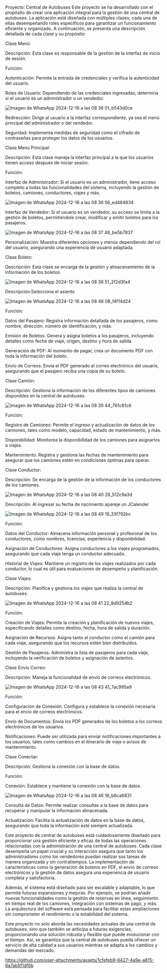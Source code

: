 Proyecto: Central de Autobuses
Este proyecto se ha desarrollado con el propósito de crear una aplicación integral para la gestión de una central de autobuses. La aplicación está diseñada con múltiples clases, cada una de ellas desempeñando roles específicos para garantizar un funcionamiento eficiente y organizado. A continuación, se presenta una descripción detallada de cada clase y su propósito:

Clase Menú:

Descripción: Esta clase es responsable de la gestión de la interfaz de inicio de sesión.

Función:

Autenticación: Permite la entrada de credenciales y verifica la autenticidad del usuario.

Roles de Usuario: Dependiendo de las credenciales ingresadas, determina si el usuario es un administrador o un vendedor.

![Imagen de WhatsApp 2024-12-16 a las 08 36 01_b543d0ce](https://github.com/user-attachments/assets/adb7c130-c442-4ae7-bf25-7dcfc1eae8c7)


Redirección: Dirige al usuario a la interfaz correspondiente, ya sea el menú principal del administrador o del vendedor.

Seguridad: Implementa medidas de seguridad como el cifrado de contraseñas para proteger los datos de los usuarios.

Clase Menú Principal:

Descripción: Esta clase maneja la interfaz principal a la que los usuarios tienen acceso después de iniciar sesión.

Función:

Interfaz de Administrador: Si el usuario es un administrador, tiene acceso completo a todas las funcionalidades del sistema, incluyendo la gestión de boletos, camiones, conductores, viajes y más.

![Imagen de WhatsApp 2024-12-16 a las 08 36 56_ed484834](https://github.com/user-attachments/assets/b96425d7-cbae-4532-9ff2-305c1b9a8326)


Interfaz de Vendedor: Si el usuario es un vendedor, su acceso se limita a la gestión de boletos, permitiéndole crear, modificar y emitir boletos para los pasajeros.

![Imagen de WhatsApp 2024-12-16 a las 08 37 48_be5b7837](https://github.com/user-attachments/assets/0ac87959-5d35-42ad-8d99-75c9c6ff519e)


Personalización: Muestra diferentes opciones y menús dependiendo del rol del usuario, asegurando una experiencia de usuario adaptada.

Clase Boleto:

Descripción: Esta clase se encarga de la gestión y almacenamiento de la información de los boletos.

![Imagen de WhatsApp 2024-12-16 a las 08 38 51_2f2d3fa4](https://github.com/user-attachments/assets/c0e85687-449a-454f-8a1c-fcbdf0368502)

Descripción:Selecciona el asiento

![Imagen de WhatsApp 2024-12-16 a las 08 48 08_f4f14d24](https://github.com/user-attachments/assets/a0fe7e6a-e94f-46de-a486-c37defd61554)


Función:

Datos del Pasajero: Registra información detallada de los pasajeros, como nombre, dirección, número de identificación, y más.

Emisión de Boletos: Genera y asigna boletos a los pasajeros, incluyendo detalles como fecha de viaje, origen, destino y hora de salida.

Generación de PDF: Al momento de pagar, crea un documento PDF con toda la información del boleto.

Envío de Correos: Envía el PDF generado al correo electrónico del usuario, asegurando que el pasajero reciba una copia de su boleto.

Clase Camión:

Descripción: Gestiona la información de los diferentes tipos de camiones disponibles en la central de autobuses.

![Imagen de WhatsApp 2024-12-16 a las 08 39 44_761c81c6](https://github.com/user-attachments/assets/9a6bdbf3-9e0c-443e-ba55-39a1b33d2d9c)


Función:

Registro de Camiones: Permite el ingreso y actualización de datos de los camiones, tales como modelo, capacidad, estado de mantenimiento, y más.

Disponibilidad: Monitorea la disponibilidad de los camiones para asignarlos a viajes.

Mantenimiento: Registra y gestiona las fechas de mantenimiento para asegurar que los camiones estén en condiciones óptimas para operar.

Clase Conductor:

Descripción: Se encarga de la gestión de la información de los conductores de los camiones.

![Imagen de WhatsApp 2024-12-16 a las 08 40 28_512c9a3d](https://github.com/user-attachments/assets/ba1a6d09-d77c-454e-a141-ba12b85a3c4c)

Descripción: Al ingresar su fecha de nacimiento apareje un JCalender

![Imagen de WhatsApp 2024-12-16 a las 08 49 19_33f792bc](https://github.com/user-attachments/assets/cc10d62e-53dd-4b2a-8820-c6c4fe5f6e73)



Función:

Datos del Conductor: Almacena información personal y profesional de los conductores, como nombres, licencias, experiencia y disponibilidad.

Asignación de Conductores: Asigna conductores a los viajes programados, asegurando que cada viaje tenga un conductor adecuado.

Historial de Viajes: Mantiene un registro de los viajes realizados por cada conductor, lo cual es útil para evaluaciones de desempeño y planificación.

Clase Viajes:

Descripción: Planifica y gestiona los viajes que realiza la central de autobuses.

![Imagen de WhatsApp 2024-12-16 a las 08 41 22_8d9254b2](https://github.com/user-attachments/assets/d4f7fd1d-fc6e-41aa-8b80-8b9609f99205)


Función:

Creación de Viajes: Permite la creación y planificación de nuevos viajes, especificando detalles como destino, fecha, hora de salida y duración.

Asignación de Recursos: Asigna tanto el conductor como el camión para cada viaje, asegurando que los recursos estén bien distribuidos.

Gestión de Pasajeros: Administra la lista de pasajeros para cada viaje, incluyendo la verificación de boletos y asignación de asientos.

Clase Envío Correo:

Descripción: Maneja la funcionalidad de envío de correos electrónicos.

![Imagen de WhatsApp 2024-12-16 a las 08 43 41_7ac995a9](https://github.com/user-attachments/assets/401f8fcf-5511-4db1-a524-83aabdf2535c)


Función:

Configuración de Conexión: Configura y establece la conexión necesaria para el envío de correos electrónicos.

Envío de Documentos: Envía los PDF generados de los boletos a los correos electrónicos de los usuarios.

Notificaciones: Puede ser utilizada para enviar notificaciones importantes a los usuarios, tales como cambios en el itinerario de viaje o avisos de mantenimiento.

Clase Conectar:

Descripción: Gestiona la conexión con la base de datos.

Función:

Conexión: Establece y mantiene la conexión con la base de datos.


![Imagen de WhatsApp 2024-12-16 a las 08 46 16_b6ca6831](https://github.com/user-attachments/assets/f7050f47-7a37-459e-9a53-01292cb9556e)


Consulta de Datos: Permite realizar consultas a la base de datos para recuperar y manipular la información almacenada.

Actualización: Facilita la actualización de datos en la base de datos, asegurando que toda la información esté siempre actualizada.

Este proyecto de central de autobuses está cuidadosamente diseñado para proporcionar una gestión eficiente y eficaz de todas las operaciones relacionadas con la administración de una central de autobuses. Cada clase desempeña un papel crucial y su interacción asegura que tanto los administradores como los vendedores puedan realizar sus tareas de manera organizada y sin contratiempos. La implementación de características como la generación de boletos en PDF, el envío de correos electrónicos y la gestión de datos asegura una experiencia de usuario completa y satisfactoria.

Además, el sistema está diseñado para ser escalable y adaptable, lo que permite futuras expansiones y mejoras. Por ejemplo, se podrían añadir nuevas funcionalidades como la gestión de reservas en línea, seguimiento en tiempo real de los camiones, integración con sistemas de pago, y más. La arquitectura del software está pensada para facilitar estas ampliaciones sin comprometer el rendimiento o la estabilidad del sistema.

Este proyecto no solo aborda las necesidades actuales de una central de autobuses, sino que también se anticipa a futuras exigencias, proporcionando una solución robusta y flexible que puede evolucionar con el tiempo. Así, se garantiza que la central de autobuses pueda ofrecer un servicio de alta calidad a sus usuarios mientras se adapta a los cambios y demandas del mercado.


https://github.com/user-attachments/assets/1cfefeb9-6427-4a9e-a815-6a7ab5f1df6b

